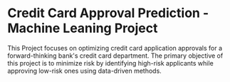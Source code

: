 # Credit Card Approval Prediction - Machine Leaning Project
 This Project  focuses on optimizing credit card application approvals for a forward-thinking bank's credit card department. The primary objective of this project is to minimize risk by identifying high-risk applicants while approving low-risk ones using data-driven methods.
